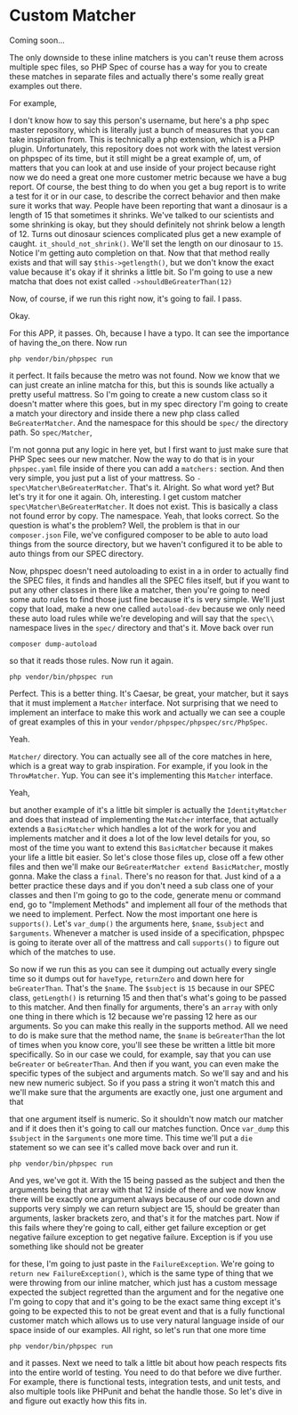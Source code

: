 # Custom Matcher

Coming soon...

The only downside to these inline matchers is you can't reuse them across multiple
spec files, so PHP Spec of course has a way for you to create these matches in
separate files and actually there's some really great examples out there.

For example,

I don't know how to say this person's username, but here's a php spec master
repository, which is literally just a bunch of measures that you can take inspiration
from. This is technically a php extension, which is a PHP plugin. Unfortunately, this
repository does not work with the latest version on phpspec of its time, but
it still might be a great example of, um, of matters that you can look at and use
inside of your project because right now we do need a great one more customer metric
because we have a bug report. Of course, the best thing to do when you get a bug
report is to write a test for it or in our case, to describe the correct behavior and
then make sure it works that way. People have been reporting that want a dinosaur is
a length of 15 that sometimes it shrinks. We've talked to our scientists and some
shrinking is okay, but they should definitely not shrink below a length of 12. Turns
out dinosaur sciences complicated plus get a new example of caught.
`it_should_not_shrink()`. We'll set the length on our dinosaur to `15`. Notice I'm getting auto
completion on that. Now that that method really exists and that will say
`$this->getlength()`, but we don't know the exact value because it's okay if it shrinks a little bit.
So I'm going to use a new matcha that does not exist called `->shouldBeGreaterThan(12)`

Now, of course, if we run this right now, it's going to fail. I pass.

Okay.

For this APP, it passes. Oh, because I have a typo. It can see the importance of
having the_on there. Now run

```terminal-silent
php vendor/bin/phpspec run
```


it perfect. It fails because the metro was not found.
Now we know that we can just create an inline matcha for this, but this is sounds
like actually a pretty useful mattress. So I'm going to create a new custom class so
it doesn't matter where this goes, but in my spec directory I'm going to create a
match your directory and inside there a new php class called `BeGreaterMatcher`. And
the namespace for this should be `spec/` the directory path. So `spec/Matcher`,

I'm not gonna put any logic in here yet, but I first want to just make sure that PHP
Spec sees our new matcher. Now the way to do that is in your `phpspec.yaml` file
inside of there you can add a `matchers:` section. And then very simple, you just put a
list of your mattress. So `- spec\Matcher\BeGreaterMatcher`. That's it. Alright. So
what word yet? But let's try it for one it again. Oh, interesting. I get custom
matcher `spec\Matcher\BeGreaterMatcher`. It does not exist. This is basically a class
not found error by copy. The namespace. Yeah, that looks correct. So the question is
what's the problem? Well, the problem is that in our `composer.json` File, we've
configured composer to be able to auto load things from the source directory, but we
haven't configured it to be able to auto things from our SPEC directory.

Now, phpspec doesn't need autoloading to exist in a in order to actually find
the SPEC files, it finds and handles all the SPEC files itself, but if you want to
put any other classes in there like a matcher, then you're going to need some auto
rules to find those just fine because it's is very simple. We'll just copy that load,
make a new one called `autoload-dev` because we only need these auto load rules
while we're developing and will say that the `spec\\` namespace lives in the `spec/`
directory and that's it. Move back over run

```terminal
composer dump-autoload
```

so that it reads those rules. Now run it again.

```terminal-silent
php vendor/bin/phpspec run
```

Perfect. This is a better thing. It's Caesar, be
great, your matcher, but it says that it must implement a `Matcher` interface. Not
surprising that we need to implement an interface to make this work and actually we
can see a couple of great examples of this in your `vendor/phpspec/phpspec/src/PhpSpec`.

Yeah.

`Matcher/` directory. You can actually see all of the core matches in here, which is a
great way to grab inspiration. For example, if you look in the `ThrowMatcher`. Yup.
You can see it's implementing this `Matcher` interface.

Yeah,

but another example of it's a little bit simpler is actually the `IdentityMatcher` and
does that instead of implementing the `Matcher` interface, that actually extends a
`BasicMatcher` which handles a lot of the work for you and implements matcher and it
does a lot of the low level details for you, so most of the time you want to extend
this `BasicMatcher` because it makes your life a little bit easier. So let's close
those files up, close off a few other files and then we'll make our
`BeGreaterMatcher extend BasicMatcher`, mostly gonna. Make the class a `final`. There's no reason for
that. Just kind of a a better practice these days and if you don't need a sub class
one of your classes and then I'm going to go to the code, generate menu or command
end, go to "Implement Methods" and implement all four of the methods that we need to
implement. Perfect. Now the most important one here is `supports()`. Let's `var_dump()` the
arguments here, `$name`, `$subject` and `$arguments`. Whenever a matcher is used inside of a
specification, phpspec is going to iterate over all of the mattress and call
`supports()` to figure out which of the matches to use.

So now if we run this as you can see it dumping out actually every single time so it
dumps out for `haveType`, `returnZero` and down here for `beGreaterThan`. That's the
`$name`. The `$subject` is `15` because in our SPEC class, `getLength()` is returning 15 and
then that's what's going to be passed to this matcher. And then finally for
arguments, there's an `array` with only one thing in there which is 12 because
we're passing 12 here as our arguments. So you can make this really in the supports
method. All we need to do is make sure that the method name, the `$name` is `beGreaterThan`
the lot of times when you know core, you'll see these be written a little bit
more specifically. So in our case we could, for example, say that you can use
`beGreater` or `beGreaterThan`. And then if you want, you can even make
the specific types of the subject and arguments match. So we'll say and and his new
new numeric subject. So if you pass a string it won't match this and we'll make sure
that the arguments are exactly one, just one argument and that

that one argument itself is numeric. So it shouldn't now match our matcher and if it
does then it's going to call our matches function. Once `var_dump` this `$subject` in the
`$arguments` one more time. This time we'll put a `die` statement so we can see it's
called move back over and run it.

```terminal-silent
php vendor/bin/phpspec run
```

And yes, we've got it. With the 15 being passed as
the subject and then the arguments being that array with that 12 inside of there and
we now know there will be exactly one argument always because of our code down and
supports very simply we can return subject are 15, should be greater than arguments,
lasker brackets zero, and that's it for the matches part. Now if this fails where
they're going to call, either get failure exception or get negative failure exception
to get negative failure. Exception is if you use something like should not be greater

for these, I'm going to just paste in the `FailureException`. We're going to
`return new FailureException()`, which is the same type of thing that we were throwing from our
inline matcher, which just has a custom message expected the subject regretted than
the argument and for the negative one I'm going to copy that and it's going to be the
exact same thing except it's going to be expected this to not be great event and that
is a fully functional customer match which allows us to use very natural language
inside of our space inside of our examples. All right, so let's run that one more
time

```terminal-silent
php vendor/bin/phpspec run
```

and it passes. Next we need to talk a little bit about how peach respects fits
into the entire world of testing. You need to do that before we dive further. For
example, there is functional tests, integration tests, and unit tests, and also
multiple tools like PHPunit and behat the handle those. So let's dive in and figure
out exactly how this fits in.